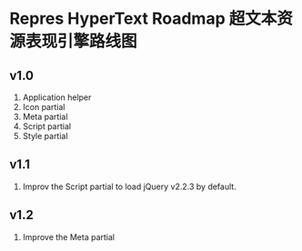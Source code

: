 # Repres HyperText Roadmap 超文本资源表现引擎路线图

## v1.0
1. Application helper
2. Icon partial
3. Meta partial
4. Script partial
5. Style partial

## v1.1
1. Improv the Script partial to load jQuery v2.2.3 by default.

## v1.2
1. Improve the Meta partial

